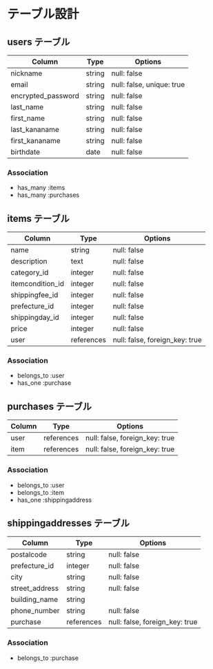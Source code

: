 # テーブル設計

## users テーブル

| Column             | Type   | Options     |
| ------------------ | ------ | ----------- |
| nickname           | string | null: false |
| email              | string | null: false, unique: true |
| encrypted_password | string | null: false |
| last_name          | string | null: false |
| first_name         | string | null: false |
| last_kananame      | string | null: false |
| first_kananame     | string | null: false |
| birthdate          | date   | null: false |

### Association

- has_many :items
- has_many :purchases

## items テーブル

| Column           | Type       | Options     |
| ---------------- | ---------- | ----------- |
| name             | string     | null: false |
| description      | text       | null: false |
| category_id      | integer    | null: false |
| itemcondition_id | integer    | null: false |
| shippingfee_id   | integer    | null: false |
| prefecture_id    | integer    | null: false |
| shippingday_id   | integer    | null: false |
| price            | integer    | null: false |
| user             | references | null: false, foreign_key: true |

### Association

- belongs_to :user
- has_one :purchase

## purchases テーブル

| Column | Type       | Options     |
| ------ | ---------- | ----------- |
| user   | references | null: false, foreign_key: true |
| item   | references | null: false, foreign_key: true |

### Association

- belongs_to :user
- belongs_to :item
- has_one :shippingaddress

## shippingaddresses テーブル

| Column         | Type       | Options     |
| -------------- | ---------- | ----------- |
| postalcode     | string     | null: false |
| prefecture_id  | integer    | null: false |
| city           | string     | null: false |
| street_address | string     | null: false |
| building_name  | string     |
| phone_number   | string     | null: false |
| purchase       | references | null: false, foreign_key: true |

### Association

- belongs_to :purchase
